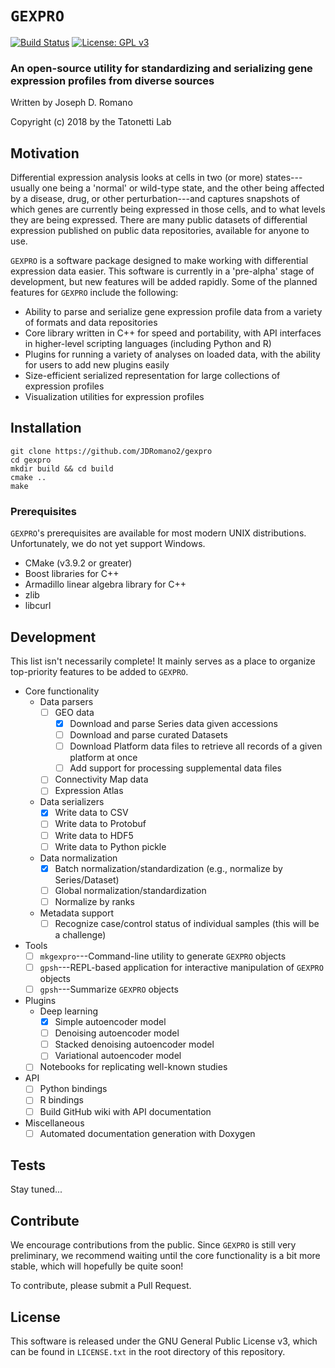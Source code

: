 # `GEXPRO`

[![Build Status](https://travis-ci.org/JDRomano2/gexpro.svg?branch=master)](https://travis-ci.org/JDRomano2/gexpro)
[![License: GPL v3](https://img.shields.io/badge/License-GPL%20v3-blue.svg)](https://www.gnu.org/licenses/gpl-3.0)

### An open-source utility for standardizing and serializing gene expression profiles from diverse sources

Written by Joseph D. Romano

Copyright (c) 2018 by the Tatonetti Lab

## Motivation

Differential expression analysis looks at cells in two (or more) states---usually one being a 'normal' or wild-type state, and the other being affected by a disease, drug, or other perturbation---and captures snapshots of which genes are currently being expressed in those cells, and to what levels they are being expressed. There are many public datasets of differential expression published on public data repositories, available for anyone to use.

`GEXPRO` is a software package designed to make working with differential expression data easier. This software is currently in a 'pre-alpha' stage of development, but new features will be added rapidly. Some of the planned features for `GEXPRO` include the following:

- Ability to parse and serialize gene expression profile data from a variety of formats and data repositories
- Core library written in C++ for speed and portability, with API interfaces in higher-level scripting languages (including Python and R)
- Plugins for running a variety of analyses on loaded data, with the ability for users to add new plugins easily
- Size-efficient serialized representation for large collections of expression profiles
- Visualization utilities for expression profiles

## Installation

```
git clone https://github.com/JDRomano2/gexpro
cd gexpro
mkdir build && cd build
cmake ..
make
```

### Prerequisites

`GEXPRO`'s prerequisites are available for most modern UNIX distributions. Unfortunately, we do not yet support Windows.

- CMake (v3.9.2 or greater)
- Boost libraries for C++
- Armadillo linear algebra library for C++
- zlib
- libcurl

## Development

This list isn't necessarily complete! It mainly serves as a place to organize top-priority features to be added to `GEXPRO`.

- Core functionality
  - Data parsers
    - [ ] GEO data
      - [x] Download and parse Series data given accessions
      - [ ] Download and parse curated Datasets
      - [ ] Download Platform data files to retrieve all records of a given platform at once
      - [ ] Add support for processing supplemental data files
    - [ ] Connectivity Map data
    - [ ] Expression Atlas
  - Data serializers
    - [x] Write data to CSV
    - [ ] Write data to Protobuf
    - [ ] Write data to HDF5
    - [ ] Write data to Python pickle
  - Data normalization
    - [x] Batch normalization/standardization (e.g., normalize by Series/Dataset)
    - [ ] Global normalization/standardization 
    - [ ] Normalize by ranks
  - Metadata support
    - [ ] Recognize case/control status of individual samples (this will be a challenge)
- Tools
  - [ ] `mkgexpro`---Command-line utility to generate `GEXPRO` objects
  - [ ] `gpsh`---REPL-based application for interactive manipulation of `GEXPRO` objects
  - [ ] `gpsh`---Summarize `GEXPRO` objects
- Plugins
  - Deep learning
    - [x] Simple autoencoder model
    - [ ] Denoising autoencoder model
    - [ ] Stacked denoising autoencoder model
    - [ ] Variational autoencoder model
  - [ ] Notebooks for replicating well-known studies
- API
  - [ ] Python bindings
  - [ ] R bindings
  - [ ] Build GitHub wiki with API documentation
- Miscellaneous
  - [ ] Automated documentation generation with Doxygen

## Tests

Stay tuned...

## Contribute

We encourage contributions from the public. Since `GEXPRO` is still very preliminary, we recommend waiting until the core functionality is a bit more stable, which will hopefully be quite soon!

To contribute, please submit a Pull Request.

## License

This software is released under the GNU General Public License v3, which can be found in `LICENSE.txt` in the root directory of this repository.
